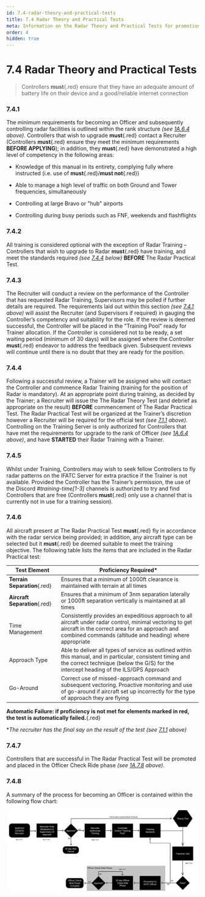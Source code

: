 ```yaml
---
id: 7.4-radar-theory-and-practical-tests
title: 7.4 Radar Theory and Practical Tests
meta: Information on the Radar Theory and Practical Tests for promotion to Officer in IFATC.
order: 4
hidden: true
---
```


# 7.4 Radar Theory and Practical Tests



> Controllers **must**{.red} ensure that they have an adequate amount of battery life on their device and a good/reliable internet connection



### 7.4.1    

The minimum requirements for becoming an Officer and subsequently controlling radar facilities is outlined within the rank structure *(see [1A.6.4](/guide/atc-manual/1a.-administration/1a.6-rank-structure#1a.6.4) above).* Controllers that wish to upgrade **must**{.red} contact a Recruiter (Controllers **must**{.red} ensure they meet the minimum requirements **BEFORE APPLYING**); in addition, they **must**{.red} have demonstrated a high level of competency in the following areas:

 

 -    Knowledge of this manual in its entirety, complying fully where instructed (i.e. use of **must**{.red}/**must not**{.red})

 -    Able to manage a high level of traffic on both Ground and Tower frequencies, simultaneously

 -    Controlling at large Bravo or "hub" airports

 -    Controlling during busy periods such as FNF, weekends and flashflights

 

### 7.4.2    

All training is considered optional with the exception of Radar Training – Controllers that wish to upgrade to Radar **must**{.red} have training, and meet the standards required *(see [7.4.4](/guide/atc-manual/7.-recruitment-and-training/7.4-radar-theory-and-practical-tests#7.4.4) below)* **BEFORE** The Radar Practical Test.



### 7.4.3

The Recruiter will conduct a review on the performance of the Controller that has requested Radar Training, Supervisors may be polled if further details are required. The requirements laid out within this section *(see [7.4.1](/guide/atc-manual/7.-recruitment-and-training/7.4-radar-theory-and-practical-tests#7.4.1) above)* will assist the Recruiter (and Supervisors if required) in gauging the Controller’s competency and suitability for the role. If the review is deemed successful, the Controller will be placed in the "Training Pool" ready for Trainer allocation. If the Controller is considered not to be ready, a set waiting period (minimum of 30 days) will be assigned where the Controller **must**{.red} endeavor to address the feedback given. Subsequent reviews will continue until there is no doubt that they are ready for the position.



### 7.4.4    

Following a successful review, a Trainer will be assigned who will contact the Controller and commence Radar Training (training for the position of Radar is mandatory). At an appropriate point during training, as decided by the Trainer; a Recruiter will issue the The Radar Theory Test (and debrief as appropriate on the result) **BEFORE** commencement of The Radar Practical Test. The Radar Practical Test will be organized at the Trainer’s discretion however a Recruiter will be required for the official test *(see [7.1.1](/guide/atc-manual/7.-recruitment-and-training/7.1-overview#7.1.1) above).* Controlling on the Training Server is only authorized for Controllers that have met the requirements for upgrade to the rank of Officer *(see [1A.6.4](/guide/atc-manual/1a.-administration/1a.6-rank-structure#1a.6.4) above)*, and have **STARTED** their Radar Training with a Trainer.



### 7.4.5    

Whilst under Training, Controllers may wish to seek fellow Controllers to fly radar patterns on the IFATC Server for extra practice if the Trainer is not available. Provided the Controller has the Trainer’s permission, the use of the Discord *#training-time[1-3]* channels is authorized to try and find Controllers that are free (Controllers **must**{.red} only use a channel that is currently not in use for a training session).



### 7.4.6    

All aircraft present at The Radar Practical Test **must**{.red} fly in accordance with the radar service being provided; in addition, any aircraft type can be selected but it **must**{.red} be deemed suitable to meet the training objective. The following table lists the items that are included in the Radar Practical test:

 

| Test Element                   | Proficiency Required*                                        |
| ------------------------------ | ------------------------------------------------------------ |
| **Terrain  Separation**{.red}  | Ensures that a minimum of 1000ft clearance is maintained with terrain at all times |
| **Aircraft  Separation**{.red} | Ensures that a minimum of 3nm separation laterally or 1000ft separation vertically is maintained at all times |
| Time  Management               | Consistently provides an expeditious approach to all aircraft under radar control, minimal vectoring to get aircraft in the  correct area for an approach and combined commands (altitude and heading)  where appropriate |
| Approach Type                  | Able to deliver all types of service as outlined within this manual, and in particular, consistent timing and the correct technique (below the G/S) for the intercept heading of the ILS/GPS Approach |
| Go-Around                      | Correct use of missed-approach command and subsequent vectoring. Proactive monitoring and use of go-around if aircraft  set up incorrectly for the type of approach they are flying |

**Automatic Failure: if proficiency is not met for elements marked in red, the test is automatically failed.**{.red} 

**The recruiter has the final say on the result of the test (see [7.1.1](/guide/atc-manual/7.-recruitment-and-training/7.1-overview#7.1.1) above)*

 

### 7.4.7    

Controllers that are successful in The Radar Practical Test will be promoted and placed in the Officer Check Ride phase *(see [1A.7.8](/guide/atc-manual/1A.-administration/1A.7-check-ride-process#1a.7.8) above)*.



### 7.4.8    

A summary of the process for becoming an Officer is contained within the following flow chart:


![Image 7.5.8.1 - Promotion to Officer Flowchart](_images/manual/graphics/atc-recruitment.svg)

